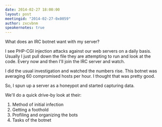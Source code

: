 ```yaml
---
date: 2014-02-27 18:00:00
layout: post
meetingid: "2014-02-27-0x0059"
author: zxcvbnm
speakernotes: true
---
```


What does an IRC botnet want with my server?

I see PHP-CGI injection attacks against our web servers on a daily basis. Usually I just pull down the file they are attempting to run and look at the code. Every now and then I'll join the IRC server and watch.

I did the usual investigation and watched the numbers rise. This botnet was averaging 60 compromised hosts per hour. I thought that was pretty good. 

So, I spun up a server as a honeypot and started capturing data.

We'll do a quick drive-by look at their:
1) Method of initial infection
2) Getting a foothold
3) Profiling and organizing the bots
4) Tasks of the botnet
